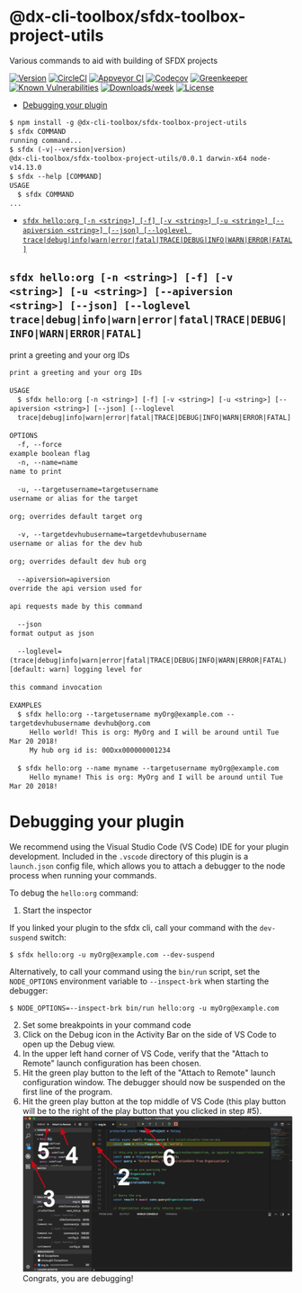 @dx-cli-toolbox/sfdx-toolbox-project-utils
==========================================

Various commands to aid with building of SFDX projects

[![Version](https://img.shields.io/npm/v/@dx-cli-toolbox/sfdx-toolbox-project-utils.svg)](https://npmjs.org/package/@dx-cli-toolbox/sfdx-toolbox-project-utils)
[![CircleCI](https://circleci.com/gh/ImJohnMDaniel/sfdx-toolbox-project-utils/tree/master.svg?style=shield)](https://circleci.com/gh/ImJohnMDaniel/sfdx-toolbox-project-utils/tree/master)
[![Appveyor CI](https://ci.appveyor.com/api/projects/status/github/ImJohnMDaniel/sfdx-toolbox-project-utils?branch=master&svg=true)](https://ci.appveyor.com/project/heroku/sfdx-toolbox-project-utils/branch/master)
[![Codecov](https://codecov.io/gh/ImJohnMDaniel/sfdx-toolbox-project-utils/branch/master/graph/badge.svg)](https://codecov.io/gh/ImJohnMDaniel/sfdx-toolbox-project-utils)
[![Greenkeeper](https://badges.greenkeeper.io/ImJohnMDaniel/sfdx-toolbox-project-utils.svg)](https://greenkeeper.io/)
[![Known Vulnerabilities](https://snyk.io/test/github/ImJohnMDaniel/sfdx-toolbox-project-utils/badge.svg)](https://snyk.io/test/github/ImJohnMDaniel/sfdx-toolbox-project-utils)
[![Downloads/week](https://img.shields.io/npm/dw/@dx-cli-toolbox/sfdx-toolbox-project-utils.svg)](https://npmjs.org/package/@dx-cli-toolbox/sfdx-toolbox-project-utils)
[![License](https://img.shields.io/npm/l/@dx-cli-toolbox/sfdx-toolbox-project-utils.svg)](https://github.com/ImJohnMDaniel/sfdx-toolbox-project-utils/blob/master/package.json)

<!-- toc -->
* [Debugging your plugin](#debugging-your-plugin)
<!-- tocstop -->
<!-- install -->
<!-- usage -->
```sh-session
$ npm install -g @dx-cli-toolbox/sfdx-toolbox-project-utils
$ sfdx COMMAND
running command...
$ sfdx (-v|--version|version)
@dx-cli-toolbox/sfdx-toolbox-project-utils/0.0.1 darwin-x64 node-v14.13.0
$ sfdx --help [COMMAND]
USAGE
  $ sfdx COMMAND
...
```
<!-- usagestop -->
<!-- commands -->
* [`sfdx hello:org [-n <string>] [-f] [-v <string>] [-u <string>] [--apiversion <string>] [--json] [--loglevel trace|debug|info|warn|error|fatal|TRACE|DEBUG|INFO|WARN|ERROR|FATAL]`](#sfdx-helloorg--n-string--f--v-string--u-string---apiversion-string---json---loglevel-tracedebuginfowarnerrorfataltracedebuginfowarnerrorfatal)

## `sfdx hello:org [-n <string>] [-f] [-v <string>] [-u <string>] [--apiversion <string>] [--json] [--loglevel trace|debug|info|warn|error|fatal|TRACE|DEBUG|INFO|WARN|ERROR|FATAL]`

print a greeting and your org IDs

```
print a greeting and your org IDs

USAGE
  $ sfdx hello:org [-n <string>] [-f] [-v <string>] [-u <string>] [--apiversion <string>] [--json] [--loglevel 
  trace|debug|info|warn|error|fatal|TRACE|DEBUG|INFO|WARN|ERROR|FATAL]

OPTIONS
  -f, --force                                                                       example boolean flag
  -n, --name=name                                                                   name to print

  -u, --targetusername=targetusername                                               username or alias for the target
                                                                                    org; overrides default target org

  -v, --targetdevhubusername=targetdevhubusername                                   username or alias for the dev hub
                                                                                    org; overrides default dev hub org

  --apiversion=apiversion                                                           override the api version used for
                                                                                    api requests made by this command

  --json                                                                            format output as json

  --loglevel=(trace|debug|info|warn|error|fatal|TRACE|DEBUG|INFO|WARN|ERROR|FATAL)  [default: warn] logging level for
                                                                                    this command invocation

EXAMPLES
  $ sfdx hello:org --targetusername myOrg@example.com --targetdevhubusername devhub@org.com
     Hello world! This is org: MyOrg and I will be around until Tue Mar 20 2018!
     My hub org id is: 00Dxx000000001234
  
  $ sfdx hello:org --name myname --targetusername myOrg@example.com
     Hello myname! This is org: MyOrg and I will be around until Tue Mar 20 2018!
```
<!-- commandsstop -->
<!-- debugging-your-plugin -->
# Debugging your plugin
We recommend using the Visual Studio Code (VS Code) IDE for your plugin development. Included in the `.vscode` directory of this plugin is a `launch.json` config file, which allows you to attach a debugger to the node process when running your commands.

To debug the `hello:org` command: 
1. Start the inspector
  
If you linked your plugin to the sfdx cli, call your command with the `dev-suspend` switch: 
```sh-session
$ sfdx hello:org -u myOrg@example.com --dev-suspend
```
  
Alternatively, to call your command using the `bin/run` script, set the `NODE_OPTIONS` environment variable to `--inspect-brk` when starting the debugger:
```sh-session
$ NODE_OPTIONS=--inspect-brk bin/run hello:org -u myOrg@example.com
```

2. Set some breakpoints in your command code
3. Click on the Debug icon in the Activity Bar on the side of VS Code to open up the Debug view.
4. In the upper left hand corner of VS Code, verify that the "Attach to Remote" launch configuration has been chosen.
5. Hit the green play button to the left of the "Attach to Remote" launch configuration window. The debugger should now be suspended on the first line of the program. 
6. Hit the green play button at the top middle of VS Code (this play button will be to the right of the play button that you clicked in step #5).
<br><img src=".images/vscodeScreenshot.png" width="480" height="278"><br>
Congrats, you are debugging!
